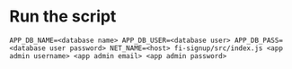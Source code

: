 # Run the script
`APP_DB_NAME=<database name> APP_DB_USER=<database user> APP_DB_PASS=<database user password> NET_NAME=<host> fi-signup/src/index.js <app admin username> <app admin email> <app admin password>`